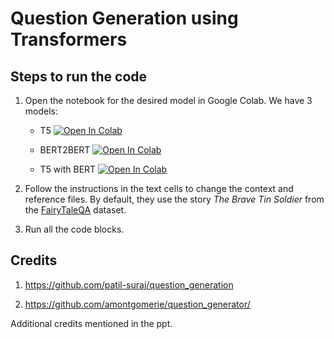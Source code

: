 # Question Generation using Transformers

## Steps to run the code

1. Open the notebook for the desired model in Google Colab. We have 3 models:
   
   - T5 [![Open In Colab](https://colab.research.google.com/assets/colab-badge.svg)](https://colab.research.google.com/drive/1obpY6ZMwtSHjbMaqawx3K17LReYu4Z1H)
   
   - BERT2BERT [![Open In Colab](https://colab.research.google.com/assets/colab-badge.svg)](https://colab.research.google.com/drive/1G8KPYxvnJpZ3CbvMfh_d8V4_kuAHTYlf)
   
   - T5 with BERT [![Open In Colab](https://colab.research.google.com/assets/colab-badge.svg)](https://colab.research.google.com/drive/1FBF5SLWsIR6ukzRh5Z-5G0loTqMqp--O?usp=sharing)

2. Follow the instructions in the text cells to change the context and reference files. By default, they use the story _The Brave Tin Soldier_ from the [FairyTaleQA](https://github.com/uci-soe/FairytaleQAData) dataset.

3. Run all the code blocks.

## Credits

1. https://github.com/patil-suraj/question_generation

2. https://github.com/amontgomerie/question_generator/

Additional credits mentioned in the ppt.

